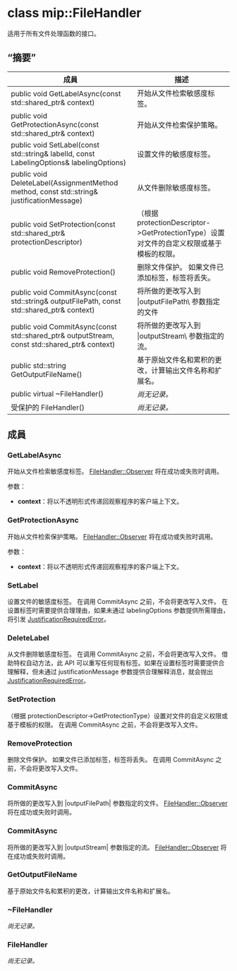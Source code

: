 # <a name="class-mipfilehandler"></a>class mip::FileHandler 
适用于所有文件处理函数的接口。
  
## <a name="summary"></a>“摘要”
 成員                        | 描述                                
--------------------------------|---------------------------------------------
public void GetLabelAsync(const std::shared_ptr<void>& context)  |  开始从文件检索敏感度标签。
public void GetProtectionAsync(const std::shared_ptr<void>& context)  |  开始从文件检索保护策略。
 public void SetLabel(const std::string& labelId, const LabelingOptions& labelingOptions)  |  设置文件的敏感度标签。
 public void DeleteLabel(AssignmentMethod method, const std::string& justificationMessage)  |  从文件删除敏感度标签。
public void SetProtection(const std::shared_ptr<ProtectionDescriptor>& protectionDescriptor)  |  （根据 protectionDescriptor->GetProtectionType）设置对文件的自定义权限或基于模板的权限。
 public void RemoveProtection()  |  删除文件保护。 如果文件已添加标签，标签将丢失。
public void CommitAsync(const std::string& outputFilePath, const std::shared_ptr<void>& context) | 将所做的更改写入到 \|outputFilePath\ 参数指定的文件 |  参数。
public void CommitAsync(const std::shared_ptr<Stream>& outputStream, const std::shared_ptr<void>& context) | 将所做的更改写入到 \|outputStream\ 参数指定的流。 |  参数。
 public std::string GetOutputFileName()  |  基于原始文件名和累积的更改，计算输出文件名称和扩展名。
 public virtual ~FileHandler()  | _尚无记录。_
 受保护的 FileHandler()  | _尚无记录。_
  
## <a name="members"></a>成員
  
### <a name="getlabelasync"></a>GetLabelAsync
开始从文件检索敏感度标签。
[FileHandler::Observer](class_mip_filehandler_observer.md) 将在成功或失败时调用。

参数：  
* **context**：将以不透明形式传递回观察程序的客户端上下文。


  
### <a name="getprotectionasync"></a>GetProtectionAsync
开始从文件检索保护策略。
[FileHandler::Observer](class_mip_filehandler_observer.md) 将在成功或失败时调用。

参数：  
* **context**：将以不透明形式传递回观察程序的客户端上下文。


  
### <a name="setlabel"></a>SetLabel
设置文件的敏感度标签。
在调用 CommitAsync 之前，不会将更改写入文件。
在设置标签时需要提供合理理由，如果未通过 labelingOptions 参数提供所需理由，将引发 [JustificationRequiredError](class_mip_justificationrequirederror.md)。
  
### <a name="deletelabel"></a>DeleteLabel
从文件删除敏感度标签。
在调用 CommitAsync 之前，不会将更改写入文件。 借助特权自动方法，此 API 可以重写任何现有标签。如果在设置标签时需要提供合理解释，但未通过 justificationMessage 参数提供合理解释消息，就会抛出 [JustificationRequiredError](class_mip_justificationrequirederror.md)。
  
### <a name="setprotection"></a>SetProtection
（根据 protectionDescriptor->GetProtectionType）设置对文件的自定义权限或基于模板的权限。
在调用 CommitAsync 之前，不会将更改写入文件。
  
### <a name="removeprotection"></a>RemoveProtection
删除文件保护。 如果文件已添加标签，标签将丢失。
在调用 CommitAsync 之前，不会将更改写入文件。
  
### <a name="commitasync"></a>CommitAsync
将所做的更改写入到 |outputFilePath| 参数指定的文件。
[FileHandler::Observer](class_mip_filehandler_observer.md) 将在成功或失败时调用。
  
### <a name="commitasync"></a>CommitAsync
将所做的更改写入到 |outputStream| 参数指定的流。
[FileHandler::Observer](class_mip_filehandler_observer.md) 将在成功或失败时调用。
  
### <a name="getoutputfilename"></a>GetOutputFileName
基于原始文件名和累积的更改，计算输出文件名称和扩展名。
  
### <a name="filehandler"></a>~FileHandler
_尚无记录。_

  
### <a name="filehandler"></a>FileHandler
_尚无记录。_
